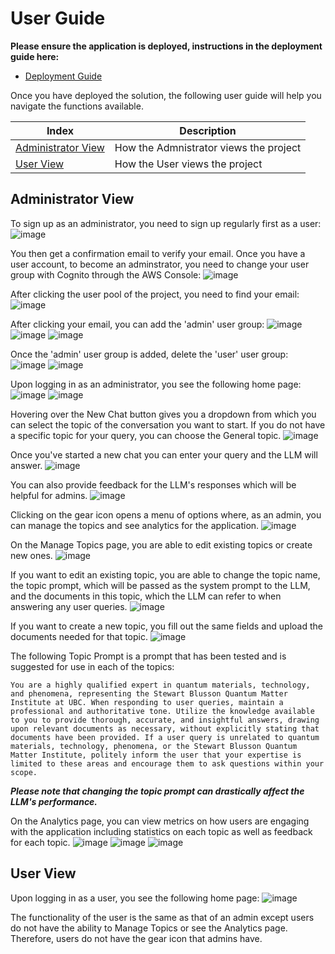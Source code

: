 # User Guide

**Please ensure the application is deployed, instructions in the deployment guide here:**
- [Deployment Guide](./deploymentGuide.md)

Once you have deployed the solution, the following user guide will help you navigate the functions available.

| Index    | Description |
| -------- | ------- |
| [Administrator View](#admin-view)  | How the Admnistrator views the project | 
| [User View](#user-view)  | How the User views the project |

## Administrator View
To sign up as an administrator, you need to sign up regularly first as a user:
![image](./images/create-account.png)

You then get a confirmation email to verify your email. Once you have a user account, to become an adminstrator, you need to change your user group with Cognito through the AWS Console:
![image](./images/user-pool.png)

After clicking the user pool of the project, you need to find your email:
![image](./images/users.png)

After clicking your email, you can add the 'admin' user group:
![image](./images/add-user-group.png)
![image](./images/select-admin.png)
![image](./images/admin-added.png)

Once the 'admin' user group is added, delete the 'user' user group:
![image](./images/delete-user.png)
![image](./images/only-admin.png)

Upon logging in as an administrator, you see the following home page:
![image](./images/admin-home.png)
![image](./images/admin-home2.png)

Hovering over the New Chat button gives you a dropdown from which you can select the topic of the conversation you want to start. If you do not have a specific topic for your query, you can choose the General topic.
![image](./images/admin-select-topic.png)

Once you've started a new chat you can enter your query and the LLM will answer.
![image](./images/admin-new-chat.png)

You can also provide feedback for the LLM's responses which will be helpful for admins.
![image](./images/admin-chat-feedback.png)

Clicking on the gear icon opens a menu of options where, as an admin, you can manage the topics and see analytics for the application.
![image](./images/admin-gear.png)

On the Manage Topics page, you are able to edit existing topics or create new ones.
![image](./images/admin-manage-docs.png)

If you want to edit an existing topic, you are able to change the topic name, the topic prompt, which will be passed as the system prompt to the LLM, and the documents in this topic, which the LLM can refer to when answering any user queries.
![image](./images/admin-edit-topic.png)

If you want to create a new topic, you fill out the same fields and upload the documents needed for that topic.
![image](./images/admin-new-topic.png)

The following Topic Prompt is a prompt that has been tested and is suggested for use in each of the topics:

```You are a highly qualified expert in quantum materials, technology, and phenomena, representing the Stewart Blusson Quantum Matter Institute at UBC. When responding to user queries, maintain a professional and authoritative tone. Utilize the knowledge available to you to provide thorough, accurate, and insightful answers, drawing upon relevant documents as necessary, without explicitly stating that documents have been provided. If a user query is unrelated to quantum materials, technology, phenomena, or the Stewart Blusson Quantum Matter Institute, politely inform the user that your expertise is limited to these areas and encourage them to ask questions within your scope.```

***Please note that changing the topic prompt can drastically affect the LLM's performance.***

On the Analytics page, you can view metrics on how users are engaging with the application including statistics on each topic as well as feedback for each topic.
![image](./images/admin-analytics.png)
![image](./images/admin-insights.png)
![image](./images/admin-feedback.png)

## User View
Upon logging in as a user, you see the following home page:
![image](./images/user-home.png)

The functionality of the user is the same as that of an admin except users do not have the ability to Manage Topics or see the Analytics page. Therefore, users do not have the gear icon that admins have.